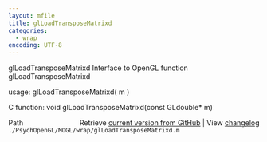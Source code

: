 ```yaml
---
layout: mfile
title: glLoadTransposeMatrixd
categories:
  - wrap
encoding: UTF-8
---
```


glLoadTransposeMatrixd  Interface to OpenGL function glLoadTransposeMatrixd

usage:  glLoadTransposeMatrixd\( m \)

C function:  void glLoadTransposeMatrixd\(const GLdouble\* m\)


<div class="code_header" style="text-align:right;">
  <span style="float:left;">Path&nbsp;&nbsp;</span> <span class="counter">Retrieve <a href=
  "https://raw.github.com/Psychtoolbox-3/Psychtoolbox-3/beta/./PsychOpenGL/MOGL/wrap/glLoadTransposeMatrixd.m">current version from GitHub</a> | View <a href=
  "https://github.com/Psychtoolbox-3/Psychtoolbox-3/commits/beta/./PsychOpenGL/MOGL/wrap/glLoadTransposeMatrixd.m">changelog</a></span>
</div>
<div class="code">
  <code>./PsychOpenGL/MOGL/wrap/glLoadTransposeMatrixd.m</code>
</div>
